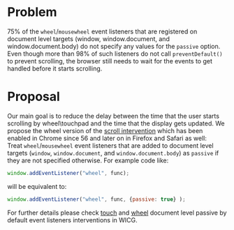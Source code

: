 # Problem
75% of the `wheel`/`mousewheel` event listeners that are registered on document level targets (window, window.document,
and window.document.body) do not specify any values for the `passive` option. Even though more than 98% of such listeners do
not call `preventDefault()` to prevent scrolling, the browser still needs to wait for the events to get handled before it
starts scrolling.
# Proposal
Our main goal is to reduce the delay between the time that the user starts scrolling by wheel\touchpad and the time that the 
display gets updated. We propose the wheel version of the [scroll intervention](https://developers.google.com/web/updates/2017/01/scrolling-intervention) 
which has been enabled in Chrome since 56 and later on in Firefox and Safari as well:  
Treat `wheel`/`mousewheel` event listeners that are added to document level targets (`window`, `window.document`, and 
`window.document.body`) as `passive` if they are not specified otherwise. For example code like:
```javascript
window.addEventListener("wheel", func);
```
will be equivalent to:
```javascript
window.addEventListener("wheel", func, {passive: true} );
```
For further details please check [touch](https://github.com/WICG/interventions/issues/35) and [wheel](https://github.com/WICG/interventions/issues/64) document level passive by default event listeners interventions in WICG.
